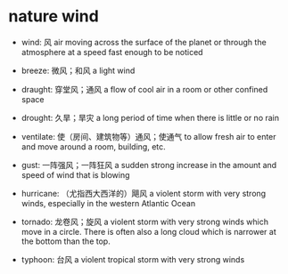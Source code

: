 # nature wind

- wind: 风 air moving across the surface of the planet or through the atmosphere at a speed fast enough to be noticed

- breeze: 微风；和风 a light wind
- draught: 穿堂风；通风 a flow of cool air in a room or other confined space
- drought: 久旱；旱灾 a long period of time when there is little or no rain

- ventilate: 使（房间、建筑物等）通风；使通气 to allow fresh air to enter and move around a room, building, etc.

- gust: 一阵强风；一阵狂风 a sudden strong increase in the amount and speed of wind that is blowing

- hurricane: （尤指西大西洋的）飓风 a violent storm with very strong winds, especially in the western Atlantic Ocean
- tornado: 龙卷风；旋风 a violent storm with very strong winds which move in a circle. There is often also a long cloud which is narrower at the bottom than the top.
- typhoon: 台风 a violent tropical storm with very strong winds

